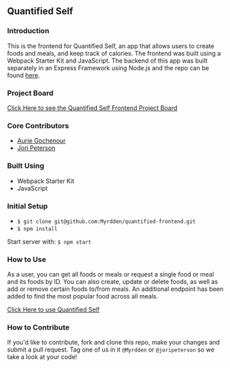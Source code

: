 ## Quantified Self

### Introduction

This is the frontend for Quantified Self, an app that allows users to create foods and meals, and keep track of calories. The frontend was built using a Webpack Starter Kit and JavaScript. The backend of this app was built separately in an Express Framework using Node.js and the repo can be found [here](https://github.com/Myrdden/quantified-backend).


### Project Board

[Click Here to see the Quantified Self Frontend Project Board](https://github.com/Myrdden/quantified-frontend/projects/2)

### Core Contributors

- [Aurie Gochenour](https://github.com/Myrdden)
- [Jori Peterson](https://github.com/JoriPeterson)


### Built Using

* Webpack Starter Kit
* JavaScript

### Initial Setup

* `$ git clone git@github.com:Myrdden/quantified-frontend.git`
* `$ npm install`

Start server with: `$ npm start`


### How to Use

As a user, you can get all foods or meals or request a single food or meal and its foods by ID. You can also create, update or delete foods, as well as add or remove certain foods to/from meals. An additional endpoint has been added to find the most popular food across all meals.


[Click Here to use Quantified Self](https://this-quantified-self.herokuapp.com/)


### How to Contribute

If you'd like to contribute, fork and clone this repo, make your changes and submit a pull request. Tag one of us in it `@Myrdden` or `@joripeterson` so we take a look at your code!
